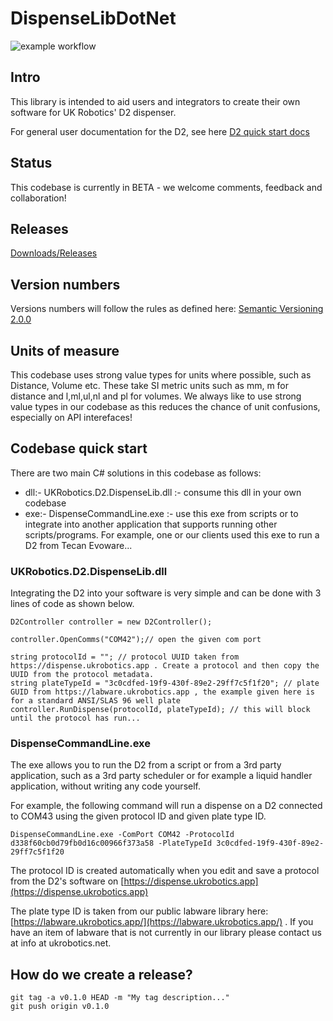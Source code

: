 # DispenseLibDotNet

![example workflow](https://github.com/ukrobotics/DispenseLibDotNet/actions/workflows/ci.yml/badge.svg)


## Intro
This library is intended to aid users and integrators to create their own software for UK Robotics' D2 dispenser.

For general user documentation for the D2, see here [D2 quick start docs](https://ukrobotics.tech/docs/d2dispenser/d2-quick-start/)

## Status
This codebase is currently in BETA - we welcome comments, feedback and collaboration!

## Releases
[Downloads/Releases](https://github.com/ukrobotics/DispenseLibDotNet/releases)

## Version numbers
Versions numbers will follow the rules as defined here:
[Semantic Versioning 2.0.0](https://semver.org/)

## Units of measure
This codebase uses strong value types for units where possible, such as Distance, Volume etc.  These take SI metric units such as mm, m for distance and l,ml,ul,nl and pl for volumes. We always like to use strong value types in our codebase as this reduces the chance of unit confusions, especially on API interefaces! 


## Codebase quick start
There are two main C# solutions in this codebase as follows:
- dll:-  UKRobotics.D2.DispenseLib.dll :- consume this dll in your own codebase
- exe:-  DispenseCommandLine.exe :- use this exe from scripts or to integrate into another application that supports running other scripts/programs. For example, one or our clients used this exe to run a D2 from Tecan Evoware...


### UKRobotics.D2.DispenseLib.dll
Integrating the D2 into your software is very simple and can be done with 3 lines of code as shown below.

~~~
D2Controller controller = new D2Controller();

controller.OpenComms("COM42");// open the given com port

string protocolId = ""; // protocol UUID taken from https://dispense.ukrobotics.app . Create a protocol and then copy the UUID from the protocol metadata.
string plateTypeId = "3c0cdfed-19f9-430f-89e2-29ff7c5f1f20"; // plate GUID from https://labware.ukrobotics.app , the example given here is for a standard ANSI/SLAS 96 well plate
controller.RunDispense(protocolId, plateTypeId); // this will block until the protocol has run...
~~~

### DispenseCommandLine.exe
The exe allows you to run the D2 from a script or from a 3rd party application, such as a 3rd party scheduler or for example a liquid handler application, without writing any code yourself.

For example, the following command will run a dispense on a D2 connected to COM43 using the given protocol ID and given plate type ID.
~~~
DispenseCommandLine.exe -ComPort COM42 -ProtocolId d338f60cb0d79fb0d16c00966f373a58 -PlateTypeId 3c0cdfed-19f9-430f-89e2-29ff7c5f1f20
~~~

The protocol ID is created automatically when you edit and save a protocol from the D2's software on [https://dispense.ukrobotics.app](https://dispense.ukrobotics.app)

The plate type ID is taken from our public labware library here: [https://labware.ukrobotics.app/](https://labware.ukrobotics.app/) . If you have an item of labware that is not currently in our library please contact us at info at ukrobotics.net.



## How do we create a release?
~~~
git tag -a v0.1.0 HEAD -m "My tag description..."
git push origin v0.1.0
~~~







